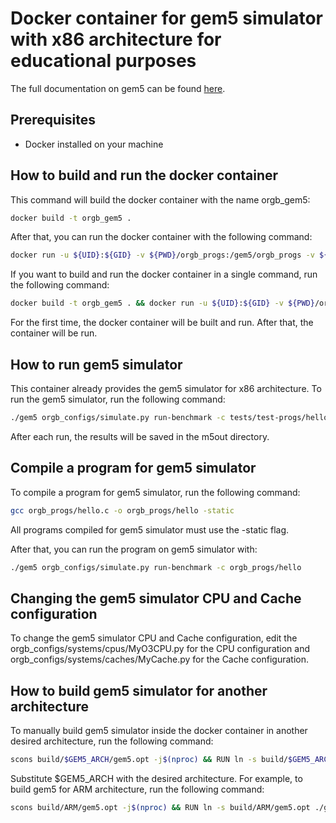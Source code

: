 # Docker container for gem5 simulator with x86 architecture for educational purposes

The full documentation on gem5 can be found [here](https://www.gem5.org/documentation/).

## Prerequisites

- Docker installed on your machine

## How to build and run the docker container

This command will build the docker container with the name orgb_gem5:

```bash
docker build -t orgb_gem5 .
```

After that, you can run the docker container with the following command:

```bash
docker run -u ${UID}:${GID} -v ${PWD}/orgb_progs:/gem5/orgb_progs -v ${PWD}/orgb_configs:/gem5/orgb_configs -v ${PWD}/m5out:/gem5/m5out --rm -it orgb_gem5
```

If you want to build and run the docker container in a single command, run the following command:

```bash
docker build -t orgb_gem5 . && docker run -u ${UID}:${GID} -v ${PWD}/orgb_progs:/gem5/orgb_progs -v ${PWD}/orgb_configs:/gem5/orgb_configs -v ${PWD}/m5out:/gem5/m5out --rm -it orgb_gem5
```

For the first time, the docker container will be built and run. After that, the container will be run.

## How to run gem5 simulator

This container already provides the gem5 simulator for x86 architecture. To run the gem5 simulator, run the following command:

```bash
./gem5 orgb_configs/simulate.py run-benchmark -c tests/test-progs/hello/bin/x86/linux/hello
```

After each run, the results will be saved in the m5out directory.

## Compile a program for gem5 simulator

To compile a program for gem5 simulator, run the following command:

```bash
gcc orgb_progs/hello.c -o orgb_progs/hello -static
```

All programs compiled for gem5 simulator must use the -static flag.

After that, you can run the program on gem5 simulator with:

```bash
./gem5 orgb_configs/simulate.py run-benchmark -c orgb_progs/hello
```

## Changing the gem5 simulator CPU and Cache configuration

To change the gem5 simulator CPU and Cache configuration, edit the orgb_configs/systems/cpus/MyO3CPU.py for the CPU configuration and orgb_configs/systems/caches/MyCache.py for the Cache configuration.

## How to build gem5 simulator for another architecture

To manually build gem5 simulator inside the docker container in another desired architecture, run the following command:

```bash
scons build/$GEM5_ARCH/gem5.opt -j$(nproc) && RUN ln -s build/$GEM5_ARCH/gem5.opt ./gem5.$GEM5_ARCH
```

Substitute $GEM5_ARCH with the desired architecture. For example, to build gem5 for ARM architecture, run the following command:

```bash
scons build/ARM/gem5.opt -j$(nproc) && RUN ln -s build/ARM/gem5.opt ./gem5.ARM
```
